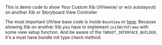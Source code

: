 This is demo code to show Your Custom Xib UIView(w/ or w/o autolayout) on another Xib or Storyboard View Controller

The most important UIView base code is inside `BaseView` or [here](https://gist.github.com/jhihguan/4d36fad70eb92b0a9dec). Because showing Xib on another Xib you have to implement `initWithFrame` with some view setup function. And be aware of the `TARGET_INTERFACE_BUILDER`, it's a must have bundle init type check method.
